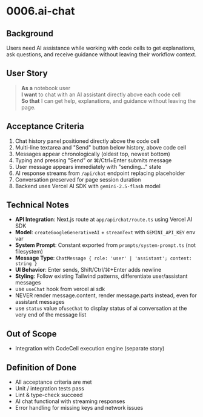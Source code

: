 # 0006.ai-chat

## Background

Users need AI assistance while working with code cells to get explanations, ask questions, and receive guidance without leaving their workflow context.

## User Story

> **As a** notebook user  
> **I want** to chat with an AI assistant directly above each code cell  
> **So that** I can get help, explanations, and guidance without leaving the page.

## Acceptance Criteria

1. Chat history panel positioned directly above the code cell
2. Multi-line textarea and "Send" button below history, above code cell
3. Messages appear chronologically (oldest top, newest bottom)
4. Typing and pressing "Send" or ⌘/Ctrl+Enter submits message
5. User message appears immediately with "sending..." state
6. AI response streams from `/api/chat` endpoint replacing placeholder
7. Conversation preserved for page session duration
8. Backend uses Vercel AI SDK with `gemini-2.5-flash` model

## Technical Notes

- **API Integration**: Next.js route at `app/api/chat/route.ts` using Vercel AI SDK
- **Model**: `createGoogleGenerativeAI` + `streamText` with `GEMINI_API_KEY` env var
- **System Prompt**: Constant exported from `prompts/system-prompt.ts` (not filesystem)
- **Message Type**: `ChatMessage { role: 'user' | 'assistant'; content: string }`
- **UI Behavior**: Enter sends, Shift/Ctrl/⌘+Enter adds newline
- **Styling**: Follow existing Tailwind patterns, differentiate user/assistant messages
- use `useChat` hook from vercel ai sdk
- NEVER render message.content, render message.parts instead, even for assistant messages
- use `status` value of`useChat` to display status of ai conversation at the very end of the message list

## Out of Scope

- Integration with CodeCell execution engine (separate story)

## Definition of Done

- All acceptance criteria are met
- Unit / integration tests pass
- Lint & type-check succeed
- AI chat functional with streaming responses
- Error handling for missing keys and network issues
